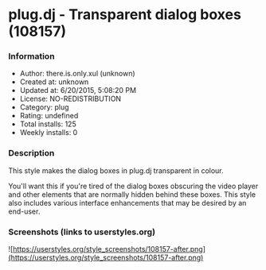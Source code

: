 # plug.dj - Transparent dialog boxes (108157)

### Information
- Author: there.is.only.xul (unknown)
- Created at: unknown
- Updated at: 6/20/2015, 5:08:20 PM
- License: NO-REDISTRIBUTION
- Category: plug
- Rating: undefined
- Total installs: 125
- Weekly installs: 0


### Description
This style makes the dialog boxes in plug.dj transparent in colour.

You'll want this if you're tired of the dialog boxes obscuring the video player and other elements that are normally hidden behind these boxes. This style also includes various interface enhancements that may be desired by an end-user.


### Screenshots (links to userstyles.org)
![https://userstyles.org/style_screenshots/108157-after.png](https://userstyles.org/style_screenshots/108157-after.png)


